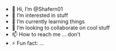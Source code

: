 - 👋 Hi, I’m @Shafern01
- 👀 I’m interested in stuff
- 🌱 I’m currently learning things
- 💞️ I’m looking to collaborate on cool stuff
- 📫 How to reach me ... don't
- ⚡ Fun fact: ...

<!---
Shafern01/Shafern01 is a ✨ special ✨ repository because its `README.md` (this file) appears on your GitHub profile.
You can click the Preview link to take a look at your changes.
--->
